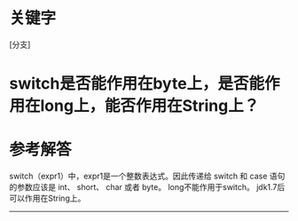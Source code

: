 # 关键字

\[分支\]

# switch是否能作用在byte上，是否能作用在long上，能否作用在String上？

# 参考解答

switch（expr1）中，expr1是一个整数表达式。因此传递给 switch 和 case 语句的参数应该是 int、 short、 char 或者 byte。
long不能作用于switch。
jdk1.7后可以作用在String上。

---

